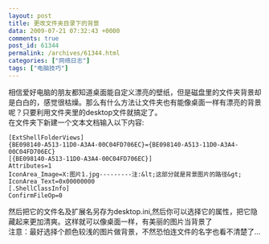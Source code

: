 ```yaml
---
layout: post
title: 更改文件夹目录下的背景
data: 2009-07-21 07:32:43 +0000
comments: true
post_id: 61344
permalink: /archives/61344.html
categories: ["网络日志"]
tags: ["电脑技巧"]
---
```


相信爱好电脑的朋友都知道桌面能自定义漂亮的壁纸，但是磁盘里的文件夹背景却是白白的，感觉很枯燥。那么有什么方法让文件夹也有能像桌面一样有漂亮的背景呢？只要利用文件夹里的desktop文件就搞定了。  
在文件夹下新建一个文本文档输入以下内容:

```
[ExtShellFolderViews]
{BE098140-A513-11D0-A3A4-00C04FD706EC}={BE098140-A513-11D0-A3A4-00C04FD706EC}
[{BE098140-A513-11D0-A3A4-00C04FD706EC}]
Attributes=1
IconArea_Image=X:图片1.jpg---------注:&lt;这部分就是背景图片的路径&gt;
IconArea_Text=0x00000000
[.ShellClassInfo]
ConfirmFileOp=0
```

然后把它的文件名及扩展名另存为desktop.ini,然后你可以选择它的属性，把它隐藏起来更加清爽。这样就可以像桌面一样，有美丽的图片当背景了  
注意：最好选择个颜色较浅的图片做背景，不然恐怕连文件的名字也看不清楚了...
